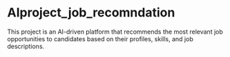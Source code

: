 # AIproject_job_recomndation
This project is an AI-driven platform that recommends the most relevant job opportunities to candidates based on their profiles, skills, and job descriptions.
